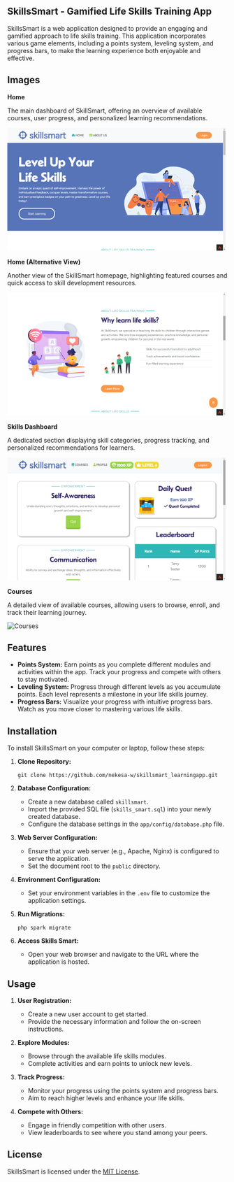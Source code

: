 ## SkillsSmart - Gamified Life Skills Training App

SkillsSmart is a web application designed to provide an engaging and gamified approach to life skills training. This application incorporates various game elements, including a points system, leveling system, and progress bars, to make the learning experience both enjoyable and effective.

## Images
**Home**

The main dashboard of SkillSmart, offering an overview of available courses, user progress, and personalized learning recommendations.

![Home](/public/main/img/home.png)


**Home (Alternative View)**

Another view of the SkillSmart homepage, highlighting featured courses and quick access to skill development resources.

![Home2](/public/main/img/home2.png)

**Skills Dashboard**

A dedicated section displaying skill categories, progress tracking, and personalized recommendations for learners.

![SkillsHome](/public/main/img/skills.png)

**Courses**

A detailed view of available courses, allowing users to browse, enroll, and track their learning journey.

![Courses](/public/main/img/courses.png)

## Features
- **Points System:** Earn points as you complete different modules and activities within the app. Track your progress and compete with others to stay motivated.
- **Leveling System:** Progress through different levels as you accumulate points. Each level represents a milestone in your life skills journey.
- **Progress Bars:** Visualize your progress with intuitive progress bars. Watch as you move closer to mastering various life skills.

## Installation

To install SkillsSmart on your computer or laptop, follow these steps:

1. **Clone Repository:**
   ```
   git clone https://github.com/nekesa-w/skillsmart_learningapp.git
   ```

2. **Database Configuration:**
   - Create a new database called `skillsmart`.
   - Import the provided SQL file (`skills_smart.sql`) into your newly created database.
   - Configure the database settings in the `app/config/database.php` file.

3. **Web Server Configuration:**
   - Ensure that your web server (e.g., Apache, Nginx) is configured to serve the application.
   - Set the document root to the `public` directory.

4. **Environment Configuration:**
   - Set your environment variables in the `.env` file to customize the application settings.

5. **Run Migrations:**
   ```
   php spark migrate
   ```

6. **Access Skills Smart:**
   - Open your web browser and navigate to the URL where the application is hosted.

## Usage

1. **User Registration:**
   - Create a new user account to get started.
   - Provide the necessary information and follow the on-screen instructions.

2. **Explore Modules:**
   - Browse through the available life skills modules.
   - Complete activities and earn points to unlock new levels.

3. **Track Progress:**
   - Monitor your progress using the points system and progress bars.
   - Aim to reach higher levels and enhance your life skills.

4. **Compete with Others:**
   - Engage in friendly competition with other users.
   - View leaderboards to see where you stand among your peers.

## License

SkillsSmart is licensed under the [MIT License](LICENSE).
